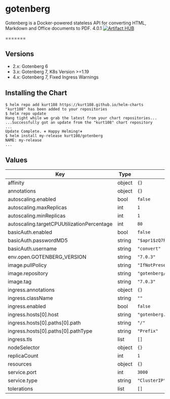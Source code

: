 # gotenberg

Gotenberg is a Docker-powered stateless API for converting HTML, Markdown and Office documents to PDF.
4.0.1
[![Artifact HUB](https://img.shields.io/endpoint?url=https://artifacthub.io/badge/repository/kurt108)](https://artifacthub.io/packages/search?repo=kurt108)

=======

## Versions

* 2.x: Gotenberg 6
* 3.x: Gotenberg 7, K8s Version >=1.19
* 4.x: Gotenberg 7, Fixed Ingress Warnings

## Installing the Chart

```console
$ helm repo add kurt108 https://kurt108.github.io/helm-charts
"kurt108" has been added to your repositories
$ helm repo update
Hang tight while we grab the latest from your chart repositories...
...Successfully got an update from the "kurt108" chart repository
...
Update Complete. ⎈ Happy Helming!⎈
$ helm install my-release kurt108/gotenberg
NAME: my-release
...
```

## Values

| Key | Type | Default | Description |
|-----|------|---------|-------------|
| affinity | object | `{}` |  |
| annotations | object | `{}` |  |
| autoscaling.enabled | bool | `false` |  |
| autoscaling.maxReplicas | int | `1` |  |
| autoscaling.minReplicas | int | `1` |  |
| autoscaling.targetCPUUtilizationPercentage | int | `80` |  |
| basicAuth.enabled | bool | `false` |  |
| basicAuth.passwordMD5 | string | `"$apr1$zQ7F0fKS$X3aXkUCufHQlVe51VWUKu1"` |  |
| basicAuth.username | string | `"convert"` |  |
| env.open.GOTENBERG_VERSION | string | `"7.0.3"` |  |
| image.pullPolicy | string | `"IfNotPresent"` |  |
| image.repository | string | `"gotenberg/gotenberg"` |  |
| image.tag | string | `"7.0.3"` |  |
| ingress.annotations | object | `{}` |  |
| ingress.className | string | `""` |  |
| ingress.enabled | bool | `false` |  |
| ingress.hosts[0].host | string | `"gotenberg.local"` |  |
| ingress.hosts[0].paths[0].path | string | `"/"` |  |
| ingress.hosts[0].paths[0].pathType | string | `"Prefix"` |  |
| ingress.tls | list | `[]` |  |
| nodeSelector | object | `{}` |  |
| replicaCount | int | `1` |  |
| resources | object | `{}` |  |
| service.port | int | `3000` |  |
| service.type | string | `"ClusterIP"` |  |
| tolerations | list | `[]` |  |
